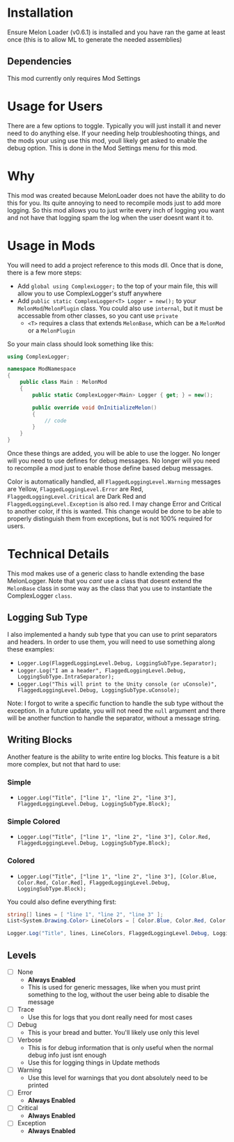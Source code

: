 # Installation
Ensure Melon Loader (v0.6.1) is installed and you have ran the game at least once (this is to allow ML to generate the needed assemblies)

## Dependencies
This mod currently only requires Mod Settings

# Usage for Users
There are a few options to toggle. Typically you will just install it and never need to do anything else. If your needing help troubleshooting things, and the mods your using use this mod, youll likely get asked to enable the debug option. This is done in the Mod Settings menu for this mod.

# Why
This mod was created because MelonLoader does not have the ability to do this for you. Its quite annoying to need to recompile mods just to add more logging. So this mod allows you to just write every inch of logging you want and not have that logging spam the log when the user doesnt want it to.

# Usage in Mods
You will need to add a project reference to this mods dll. Once that is done, there is a few more steps:
- Add `global using ComplexLogger;` to the top of your main file, this will allow you to use ComplexLogger's stuff anywhere
- Add `public static ComplexLogger<T> Logger = new();` to your `MelonMod`/`MelonPlugin` class. You could also use `internal`, but it must be accessable from other classes, so you cant use `private`
    - `<T>` requires a class that extends `MelonBase`, which can be a `MelonMod` or a `MelonPlugin`

So your main class should look something like this:
```cs
using ComplexLogger;

namespace ModNamespace
{
    public class Main : MelonMod
    {
        public static ComplexLogger<Main> Logger { get; } = new();

        public override void OnInitializeMelon()
        {
            // code
        }
    }
}
```

Once these things are added, you will be able to use the logger. No longer will you need to use defines for debug messages. No longer will you need to recompile a mod just to enable those define based debug messages.

Color is automatically handled, all `FlaggedLoggingLevel.Warning` messages are Yellow, `FlaggedLoggingLevel.Error` are Red, `FlaggedLoggingLevel.Critical` are Dark Red and `FlaggedLoggingLevel.Exception` is also red. I may change Error and Critical to another color, if this is wanted. This change would be done to be able to properly distinguish them from exceptions, but is not 100% required for users.

# Technical Details
This mod makes use of a generic class to handle extending the base MelonLogger. Note that you _cant_ use a class that doesnt extend the `MelonBase` class in some way as the class that you use to instantiate the ComplexLogger `class`.

## Logging Sub Type
I also implemented a handy sub type that you can use to print separators and headers. In order to use them, you will need to use something along these examples:
- `Logger.Log(FlaggedLoggingLevel.Debug, LoggingSubType.Separator);`
- `Logger.Log("I am a header", FlaggedLoggingLevel.Debug, LoggingSubType.IntraSeparator);`
- `Logger.Log("This will print to the Unity console (or uConsole)", FlaggedLoggingLevel.Debug, LoggingSubType.uConsole);`

Note: I forgot to write a specific function to handle the sub type without the exception. In a future update, you will not need the `null` argument and there will be another function to handle the separator, without a message string.

## Writing Blocks
Another feature is the ability to write entire log blocks. This feature is a bit more complex, but not that hard to use:

### Simple
- `Logger.Log("Title", ["line 1", "line 2", "line 3"], FlaggedLoggingLevel.Debug, LoggingSubType.Block);`

### Simple Colored
- `Logger.Log("Title", ["line 1", "line 2", "line 3"], Color.Red, FlaggedLoggingLevel.Debug, LoggingSubType.Block);`

### Colored
- `Logger.Log("Title", ["line 1", "line 2", "line 3"], [Color.Blue, Color.Red, Color.Red], FlaggedLoggingLevel.Debug, LoggingSubType.Block);`

You could also define everything first:

```cs
string[] lines = [ "line 1", "line 2", "line 3" ];
List<System.Drawing.Color> LineColors = [ Color.Blue, Color.Red, Color.Red ];

Logger.Log("Title", lines, LineColors, FlaggedLoggingLevel.Debug, LoggingSubType.Block);
```

## Levels
- [ ] None
    - **Always Enabled**
    - This is used for generic messages, like when you must print something to the log, without the user being able to disable the message
- [ ] Trace
    - Use this for logs that you dont really need for most cases
- [ ] Debug
    - This is your bread and butter. You'll likely use only this level
- [ ] Verbose
    - This is for debug information that is only useful when the normal debug info just isnt enough
    - Use this for logging things in Update methods
- [ ] Warning
    - Use this level for warnings that you dont absolutely need to be printed
- [ ] Error
    - **Always Enabled**
- [ ] Critical
    - **Always Enabled**
- [ ] Exception
    - **Always Enabled**
